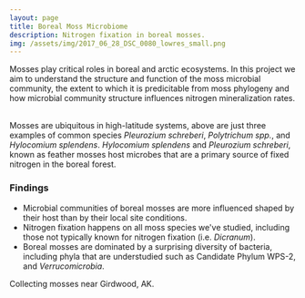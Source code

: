 ```yaml
---
layout: page
title: Boreal Moss Microbiome
description: Nitrogen fixation in boreal mosses.
img: /assets/img/2017_06_28_DSC_0080_lowres_small.png
---
```


Mosses play critical roles in boreal and arctic ecosystems. In this project we aim to understand the structure and function of the moss microbial community, the extent to which it is predicitable from moss phylogeny and how microbial community structure influences nitrogen mineralization rates. 



<div class="img_row">
    <img class="col one left" src="{{ site.baseurl }}/assets/img/DSC_0077_01.jpg" alt="" title="Pleurozium schreberi"/>
    <img class="col one left" src="{{ site.baseurl }}/assets/img/DSC_0101.jpg" alt="" title="Polytrichum spp."/>
    <img class="col one left" src="{{ site.baseurl }}/assets/img/DSC_0132.jpg" alt="" title="Hylocomium splendens"/>
</div>
<div class="col three caption">
    Mosses are ubiquitous in high-latitude systems, above are just three examples of common species <i>Pleurozium schreberi</i>, <i>Polytrichum spp.</i>, and <i>Hylocomium splendens</i>. <i>Hylocomium splendens</i> and <i>Pleurozium schreberi</i>, known as feather mosses host microbes that are a primary source of fixed nitrogen in the boreal forest.
</div>

### Findings

* Microbial communities of boreal mosses are more influenced shaped by their host than by their local site conditions.
* Nitrogen fixation happens on all moss species we've studied, including those not typically known for nitrogen fixation (i.e. <i>Dicranum</i>).
* Boreal mosses are dominated by a surprising diversity of bacteria, including phyla that are understudied such as Candidate Phylum WPS-2, and <i>Verrucomicrobia</i>.


<div class="img_row">
    <img class="col three left" src="{{ site.baseurl }}/assets/img/DSC_0166_fierer_web.png" alt="" title=""/>
</div>
<div class="col three caption">
    Collecting mosses near Girdwood, AK. 
</div>

